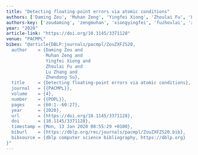```yaml
---
title: "Detecting floating-point errors via atomic conditions"
authors: ['Daming Zou', 'Muhan Zeng', 'Yingfei Xiong', 'Zhoulai Fu', 'Lu Zhang 0023', 'Zhendong Su']
authors-key: ['zoudaming', 'zengmuhan', 'xiongyingfei', 'fuzhoulai', 'zhanglu', 'suzhendong']
year: "2020"
article-link: "https://doi.org/10.1145/3371128"
venue: "PACMPL"
bibex: "@article{DBLP:journals/pacmpl/ZouZXFZS20,
  author    = {Daming Zou and
               Muhan Zeng and
               Yingfei Xiong and
               Zhoulai Fu and
               Lu Zhang and
               Zhendong Su},
  title     = {Detecting floating-point errors via atomic conditions},
  journal   = {{PACMPL}},
  volume    = {4},
  number    = {{POPL}},
  pages     = {60:1--60:27},
  year      = {2020},
  url       = {https://doi.org/10.1145/3371128},
  doi       = {10.1145/3371128},
  timestamp = {Mon, 13 Jan 2020 08:55:29 +0100},
  biburl    = {https://dblp.org/rec/journals/pacmpl/ZouZXFZS20.bib},
  bibsource = {dblp computer science bibliography, https://dblp.org}
}"
---
```

